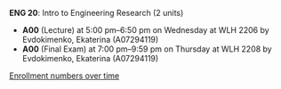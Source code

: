 **ENG 20**: Intro to Engineering Research (2 units)

- **A00** (Lecture) at 5:00 pm–6:50 pm on Wednesday at WLH 2206 by Evdokimenko, Ekaterina (A07294119)
- **A00** (Final Exam) at 7:00 pm–9:59 pm on Thursday at WLH 2208 by Evdokimenko, Ekaterina (A07294119)

[Enrollment numbers over time](./ENG20.tsv)
